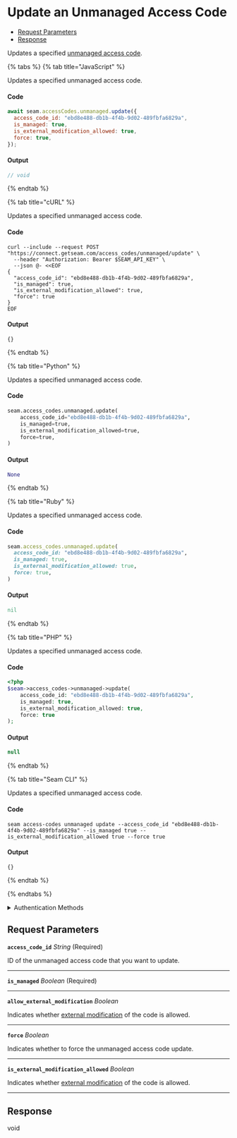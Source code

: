 # Update an Unmanaged Access Code

- [Request Parameters](#request-parameters)
- [Response](#response)

Updates a specified [unmanaged access code](https://docs.seam.co/latest/capability-guides/smart-locks/access-codes/migrating-existing-access-codes).


{% tabs %}
{% tab title="JavaScript" %}

Updates a specified unmanaged access code.

#### Code

```javascript
await seam.accessCodes.unmanaged.update({
  access_code_id: "ebd8e488-db1b-4f4b-9d02-489fbfa6829a",
  is_managed: true,
  is_external_modification_allowed: true,
  force: true,
});
```

#### Output

```javascript
// void
```
{% endtab %}

{% tab title="cURL" %}

Updates a specified unmanaged access code.

#### Code

```curl
curl --include --request POST "https://connect.getseam.com/access_codes/unmanaged/update" \
  --header "Authorization: Bearer $SEAM_API_KEY" \
  --json @- <<EOF
{
  "access_code_id": "ebd8e488-db1b-4f4b-9d02-489fbfa6829a",
  "is_managed": true,
  "is_external_modification_allowed": true,
  "force": true
}
EOF
```

#### Output

```curl
{}
```
{% endtab %}

{% tab title="Python" %}

Updates a specified unmanaged access code.

#### Code

```python
seam.access_codes.unmanaged.update(
    access_code_id="ebd8e488-db1b-4f4b-9d02-489fbfa6829a",
    is_managed=true,
    is_external_modification_allowed=true,
    force=true,
)
```

#### Output

```python
None
```
{% endtab %}

{% tab title="Ruby" %}

Updates a specified unmanaged access code.

#### Code

```ruby
seam.access_codes.unmanaged.update(
  access_code_id: "ebd8e488-db1b-4f4b-9d02-489fbfa6829a",
  is_managed: true,
  is_external_modification_allowed: true,
  force: true,
)
```

#### Output

```ruby
nil
```
{% endtab %}

{% tab title="PHP" %}

Updates a specified unmanaged access code.

#### Code

```php
<?php
$seam->access_codes->unmanaged->update(
    access_code_id: "ebd8e488-db1b-4f4b-9d02-489fbfa6829a",
    is_managed: true,
    is_external_modification_allowed: true,
    force: true
);
```

#### Output

```php
null
```
{% endtab %}

{% tab title="Seam CLI" %}

Updates a specified unmanaged access code.

#### Code

```seam_cli
seam access-codes unmanaged update --access_code_id "ebd8e488-db1b-4f4b-9d02-489fbfa6829a" --is_managed true --is_external_modification_allowed true --force true
```

#### Output

```seam_cli
{}
```
{% endtab %}

{% endtabs %}


<details>

<summary>Authentication Methods</summary>

- API key
- Client session token
- Personal access token
  <br>Must also include the `seam-workspace` header in the request.

To learn more, see [Authentication](https://docs.seam.co/latest/api/authentication).
</details>

## Request Parameters

**`access_code_id`** *String* (Required)

ID of the unmanaged access code that you want to update.

---

**`is_managed`** *Boolean* (Required)

---

**`allow_external_modification`** *Boolean*

Indicates whether [external modification](https://docs.seam.co/latest/capability-guides/smart-locks/access-codes#external-modification) of the code is allowed.

---

**`force`** *Boolean*

Indicates whether to force the unmanaged access code update.

---

**`is_external_modification_allowed`** *Boolean*

Indicates whether [external modification](https://docs.seam.co/latest/capability-guides/smart-locks/access-codes#external-modification) of the code is allowed.

---


## Response

void

